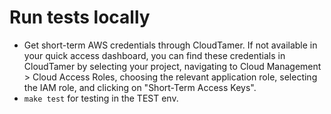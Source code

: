 # Run tests locally

-   Get short-term AWS credentials through CloudTamer. If not available in your quick access dashboard, you can find these credentials in CloudTamer by selecting your project, navigating to Cloud Management > Cloud Access Roles, choosing the relevant application role, selecting the IAM role, and clicking on "Short-Term Access Keys".
-   `make test` for testing in the TEST env.
